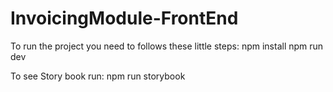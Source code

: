 # InvoicingModule-FrontEnd

To run the project you need to follows these little steps:
npm install
npm run dev

To see Story book run: 
npm run storybook
